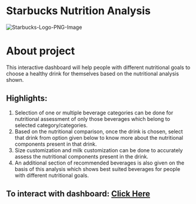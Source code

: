 # Starbucks Nutrition Analysis

![Starbucks-Logo-PNG-Image](https://user-images.githubusercontent.com/121285271/226758315-58b8a216-e5eb-4835-a5bf-b859119c11f9.png)

# About project
This interactive dashboard will help people with different nutritional goals to choose a healthy drink for themselves based on the nutritional analysis shown.

## Highlights:

1. Selection of one or multiple beverage categories can be done for nutritional assessment of only those beverages which belong to selected category/categories.
2. Based on the nutritional comparison, once the drink is chosen, select that drink from option given below to know more about the nutritional components present in that drink.
3. Size customization and milk customization can be done to accurately assess the nutritional components present in the drink.
4. An additional section of recommended beverages is also given on the basis of this analysis which shows best suited beverages for people with different nutritional goals.

## To interact with dashboard: [Click Here](https://www.novypro.com/project/starbucks-1)
